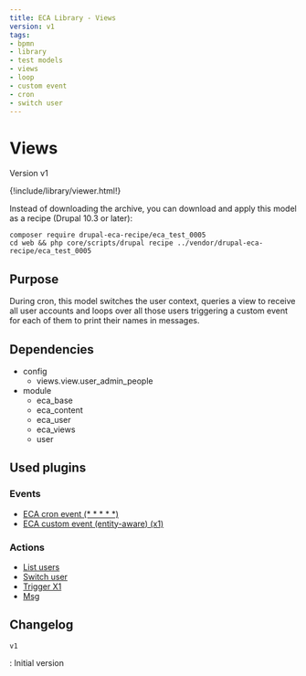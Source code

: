 ```yaml
---
title: ECA Library - Views
version: v1
tags:
- bpmn
- library
- test models
- views
- loop
- custom event
- cron
- switch user
---
```

# Views

Version v1

<script>url='bpmn_io-eca_test_0005.xml';archive='bpmn_io-eca_test_0005.tar.gz'</script>
{!include/library/viewer.html!}

Instead of downloading the archive, you can download and apply this model as a recipe (Drupal 10.3 or later):

```shell
composer require drupal-eca-recipe/eca_test_0005
cd web && php core/scripts/drupal recipe ../vendor/drupal-eca-recipe/eca_test_0005
```

## Purpose

During cron, this model switches the user context, queries a view to receive all user accounts and loops over all those users triggering a custom event for each of them to print their names in messages.

## Dependencies

- config
    - views.view.user_admin_people
- module
    - eca_base
    - eca_content
    - eca_user
    - eca_views
    - user

## Used plugins

### Events

- [ECA cron event (* * * * *)](/plugins/eca/base/events/eca_base_eca_cron.md)
- [ECA custom event (entity-aware) (x1)](/plugins/eca/content/events/content_entity_custom.md)

### Actions

- [List users](/plugins/eca/views/actions/eca_views_query.md)
- [Switch user](/plugins/eca/user/actions/eca_switch_account.md)
- [Trigger X1](/plugins/eca/content/actions/eca_trigger_content_entity_custom_event.md)
- [Msg](/plugins/core/actions/action_message_action.md)

## Changelog

`v1`

:   Initial version
